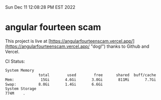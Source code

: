 Sun Dec 11 12:08:28 PM EST 2022

# angular fourteen scam


This project is live at [https://angularfourteenscam.vercel.app/](https://angularfourteenscam.vercel.app/ "dog!") thanks to Github and Vercel.

CI Status: 

```bash
System Memory
               total        used        free      shared  buff/cache   available
Mem:            15Gi       4.6Gi       3.0Gi       811Mi       7.7Gi       9.5Gi
Swap:          8.0Gi       1.4Gi       6.6Gi
System Storage
774M	.
```
